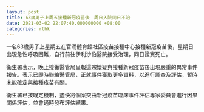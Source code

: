 ```yaml
---
layout: post
title: 63歲男子上周五接種新冠疫苗後　周日入院同日不治
date: 2021-03-02 22:07:40.000000000 +08:00
categories: rthk
---
```


一名63歲男子上星期五在官涌體育館社區疫苗接種中心接種新冠疫苗後，星期日出現急性呼吸困難，自行前往伊利沙伯醫院接受治理，同日證實死亡。

衞生署表示，晚上接獲醫管局呈報這宗懷疑與接種新冠疫苗後出現嚴重的異常事件報告。表示已即時聯絡醫管局，正就事件獲取更多資料，以進行調查及評估，暫時未能確定與接種疫苗有關。

衞生署已按既定機制，盡快將個案交由新冠疫苗臨床事件評估專家委員會進行因果關係評估，並會適時發布評估結果。
